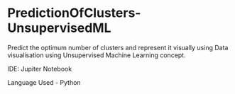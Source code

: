 # PredictionOfClusters-UnsupervisedML
Predict the optimum number of clusters and represent it visually using Data visualisation using Unsupervised Machine Learning concept.

IDE: Jupiter Notebook

Language Used - Python
